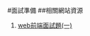 #面試準備
##相關網站資源
1. [web前端面試題(一)](https://hk.saowen.com/a/25a84ec8ec1ad9a9a7fef5a272881ee7d27303e212af1b406602cfba9d460660)